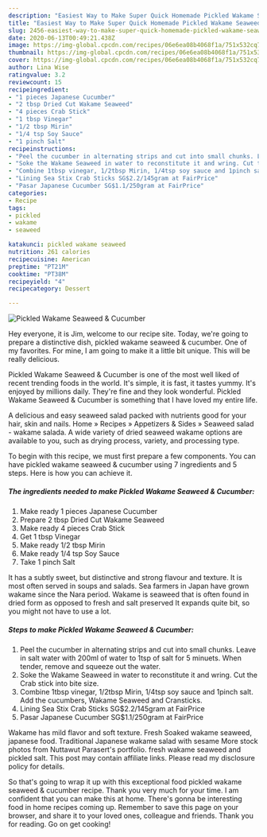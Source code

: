```yaml
---
description: "Easiest Way to Make Super Quick Homemade Pickled Wakame Seaweed &amp;amp; Cucumber"
title: "Easiest Way to Make Super Quick Homemade Pickled Wakame Seaweed &amp;amp; Cucumber"
slug: 2456-easiest-way-to-make-super-quick-homemade-pickled-wakame-seaweed-and-amp-cucumber
date: 2020-06-13T00:49:21.438Z
image: https://img-global.cpcdn.com/recipes/06e6ea08b4068f1a/751x532cq70/pickled-wakame-seaweed-cucumber-recipe-main-photo.jpg
thumbnail: https://img-global.cpcdn.com/recipes/06e6ea08b4068f1a/751x532cq70/pickled-wakame-seaweed-cucumber-recipe-main-photo.jpg
cover: https://img-global.cpcdn.com/recipes/06e6ea08b4068f1a/751x532cq70/pickled-wakame-seaweed-cucumber-recipe-main-photo.jpg
author: Lina Wise
ratingvalue: 3.2
reviewcount: 15
recipeingredient:
- "1 pieces Japanese Cucumber"
- "2 tbsp Dried Cut Wakame Seaweed"
- "4 pieces Crab Stick"
- "1 tbsp Vinegar"
- "1/2 tbsp Mirin"
- "1/4 tsp Soy Sauce"
- "1 pinch Salt"
recipeinstructions:
- "Peel the cucumber in alternating strips and cut into small chunks. Leave in salt water with 200ml of water to 1tsp of salt for 5 minuets. When tender, remove and squeeze out the water."
- "Soke the Wakame Seaweed in water to reconstitute it and wring. Cut the Crab stick into bite size."
- "Combine 1tbsp vinegar, 1/2tbsp Mirin, 1/4tsp soy sauce and 1pinch salt. Add the cucumbers, Wakame Seaweed and Cransticks."
- "Lining Sea Stix Crab Sticks SG$2.2/145gram at FairPrice"
- "Pasar Japanese Cucumber SG$1.1/250gram at FairPrice"
categories:
- Recipe
tags:
- pickled
- wakame
- seaweed

katakunci: pickled wakame seaweed 
nutrition: 261 calories
recipecuisine: American
preptime: "PT21M"
cooktime: "PT38M"
recipeyield: "4"
recipecategory: Dessert

---
```



![Pickled Wakame Seaweed &amp; Cucumber](https://img-global.cpcdn.com/recipes/06e6ea08b4068f1a/751x532cq70/pickled-wakame-seaweed-cucumber-recipe-main-photo.jpg)

Hey everyone, it is Jim, welcome to our recipe site. Today, we're going to prepare a distinctive dish, pickled wakame seaweed &amp; cucumber. One of my favorites. For mine, I am going to make it a little bit unique. This will be really delicious.

Pickled Wakame Seaweed &amp; Cucumber is one of the most well liked of recent trending foods in the world. It's simple, it is fast, it tastes yummy. It's enjoyed by millions daily. They're fine and they look wonderful. Pickled Wakame Seaweed &amp; Cucumber is something that I have loved my entire life.

A delicious and easy seaweed salad packed with nutrients good for your hair, skin and nails. Home » Recipes » Appetizers &amp; Sides » Seaweed salad - wakame salada. A wide variety of dried seaweed wakame options are available to you, such as drying process, variety, and processing type.


To begin with this recipe, we must first prepare a few components. You can have pickled wakame seaweed &amp; cucumber using 7 ingredients and 5 steps. Here is how you can achieve it.

<!--inarticleads1-->

##### The ingredients needed to make Pickled Wakame Seaweed &amp; Cucumber:

1. Make ready 1 pieces Japanese Cucumber
1. Prepare 2 tbsp Dried Cut Wakame Seaweed
1. Make ready 4 pieces Crab Stick
1. Get 1 tbsp Vinegar
1. Make ready 1/2 tbsp Mirin
1. Make ready 1/4 tsp Soy Sauce
1. Take 1 pinch Salt


It has a subtly sweet, but distinctive and strong flavour and texture. It is most often served in soups and salads. Sea farmers in Japan have grown wakame since the Nara period. Wakame is seaweed that is often found in dried form as opposed to fresh and salt preserved It expands quite bit, so you might not have to use a lot. 

<!--inarticleads2-->

##### Steps to make Pickled Wakame Seaweed &amp; Cucumber:

1. Peel the cucumber in alternating strips and cut into small chunks. Leave in salt water with 200ml of water to 1tsp of salt for 5 minuets. When tender, remove and squeeze out the water.
1. Soke the Wakame Seaweed in water to reconstitute it and wring. Cut the Crab stick into bite size.
1. Combine 1tbsp vinegar, 1/2tbsp Mirin, 1/4tsp soy sauce and 1pinch salt. Add the cucumbers, Wakame Seaweed and Cransticks.
1. Lining Sea Stix Crab Sticks SG$2.2/145gram at FairPrice
1. Pasar Japanese Cucumber SG$1.1/250gram at FairPrice


Wakame has mild flavor and soft texture. Fresh Soaked wakame seaweed, japanese food. Traditional Japanese wakame salad with sesame More stock photos from Nuttawut Parasert&#39;s portfolio. fresh wakame seaweed and pickled salt. This post may contain affiliate links. Please read my disclosure policy for details. 

So that's going to wrap it up with this exceptional food pickled wakame seaweed &amp; cucumber recipe. Thank you very much for your time. I am confident that you can make this at home. There's gonna be interesting food in home recipes coming up. Remember to save this page on your browser, and share it to your loved ones, colleague and friends. Thank you for reading. Go on get cooking!
